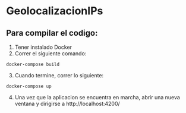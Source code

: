 # GeolocalizacionIPs
## Para compilar el codigo:
1. Tener instalado Docker
2. Correr el siguiente comando:

```docker-compose build```

3. Cuando termine, correr lo siguiente:

```docker-compose up```

4. Una vez que la aplicacion se encuentra en marcha, abrir una nueva ventana y dirigirse a http://localhost:4200/